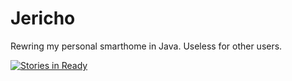 Jericho
=======

Rewring my personal smarthome in Java. Useless for other users.

[![Stories in Ready](https://badge.waffle.io/sicness/jericho.png?label=ready&title=Ready)](http://waffle.io/sicness/jericho)
